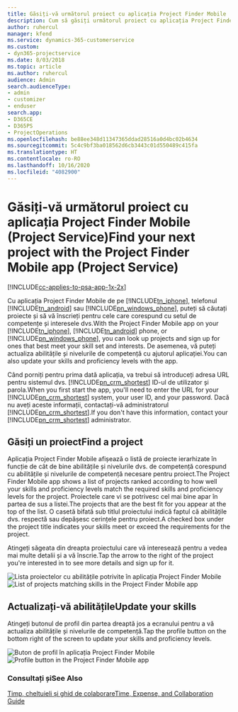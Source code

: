 ```yaml
---
title: Găsiți-vă următorul proiect cu aplicația Project Finder Mobile
description: Cum să găsiți următorul proiect cu aplicația Project Finder Mobile pentru Project Service
author: ruhercul
manager: kfend
ms.service: dynamics-365-customerservice
ms.custom:
- dyn365-projectservice
ms.date: 8/03/2018
ms.topic: article
ms.author: ruhercul
audience: Admin
search.audienceType:
- admin
- customizer
- enduser
search.app:
- D365CE
- D365PS
- ProjectOperations
ms.openlocfilehash: be88ee348d11347365ddad28516a0d4bc02b4634
ms.sourcegitcommit: 5c4c9bf3ba018562d6cb3443c01d550489c415fa
ms.translationtype: HT
ms.contentlocale: ro-RO
ms.lasthandoff: 10/16/2020
ms.locfileid: "4082900"
---
```

# <a name="find-your-next-project-with-the-project-finder-mobile-app-project-service"></a><span data-ttu-id="28cc8-103">Găsiți-vă următorul proiect cu aplicația Project Finder Mobile (Project Service)</span><span class="sxs-lookup"><span data-stu-id="28cc8-103">Find your next project with the Project Finder Mobile app (Project Service)</span></span>

[!INCLUDE[cc-applies-to-psa-app-1x-2x](../includes/cc-applies-to-psa-app-1x-2x.md)]

<span data-ttu-id="28cc8-104">Cu aplicația Project Finder Mobile de pe [!INCLUDE[tn_iphone](../includes/tn-iphone.md)], telefonul [!INCLUDE[tn_android](../includes/tn-android.md)] sau [!INCLUDE[pn_windows_phone](../includes/pn-windows-phone.md)], puteți să căutați proiecte și să vă înscrieți pentru cele care corespund cu setul de competențe și interesele dvs.</span><span class="sxs-lookup"><span data-stu-id="28cc8-104">With the Project Finder Mobile app on your [!INCLUDE[tn_iphone](../includes/tn-iphone.md)], [!INCLUDE[tn_android](../includes/tn-android.md)] phone, or [!INCLUDE[pn_windows_phone](../includes/pn-windows-phone.md)], you can look up projects and sign up for ones that best meet your skill set and interests.</span></span> <span data-ttu-id="28cc8-105">De asemenea, vă puteți actualiza abilitățile și nivelurile de competență cu ajutorul aplicației.</span><span class="sxs-lookup"><span data-stu-id="28cc8-105">You can also update your skills and proficiency levels with the app.</span></span>  
  
 <span data-ttu-id="28cc8-106">Când porniți pentru prima dată aplicația, va trebui să introduceți adresa URL pentru sistemul dvs. [!INCLUDE[pn_crm_shortest](../includes/pn-crm-shortest.md)] ID-ul de utilizator și parola.</span><span class="sxs-lookup"><span data-stu-id="28cc8-106">When you first start the app, you'll need to enter the URL for your [!INCLUDE[pn_crm_shortest](../includes/pn-crm-shortest.md)] system, your user ID, and your password.</span></span> <span data-ttu-id="28cc8-107">Dacă nu aveți aceste informații, contactați-vă administratorul [!INCLUDE[pn_crm_shortest](../includes/pn-crm-shortest.md)].</span><span class="sxs-lookup"><span data-stu-id="28cc8-107">If you don't have this information,  contact your [!INCLUDE[pn_crm_shortest](../includes/pn-crm-shortest.md)] administrator.</span></span>  
  
## <a name="find-a-project"></a><span data-ttu-id="28cc8-108">Găsiți un proiect</span><span class="sxs-lookup"><span data-stu-id="28cc8-108">Find a project</span></span>  
 <span data-ttu-id="28cc8-109">Aplicația Project Finder Mobile afișează o listă de proiecte ierarhizate în funcție de cât de bine abilitățile și nivelurile dvs. de competență corespund cu abilitățile și nivelurile de competență necesare pentru proiect.</span><span class="sxs-lookup"><span data-stu-id="28cc8-109">The Project Finder Mobile app shows a list of projects ranked according to how well your skills and proficiency levels match the required skills and proficiency levels for the project.</span></span> <span data-ttu-id="28cc8-110">Proiectele care vi se potrivesc cel mai bine apar în partea de sus a listei.</span><span class="sxs-lookup"><span data-stu-id="28cc8-110">The projects that are the best fit for you appear at the top of the list.</span></span> <span data-ttu-id="28cc8-111">O casetă bifată sub titlul proiectului indică faptul că abilitățile dvs. respectă sau depășesc cerințele pentru proiect.</span><span class="sxs-lookup"><span data-stu-id="28cc8-111">A checked box under the project title indicates your skills meet or exceed the requirements for the project.</span></span>  
  
 <span data-ttu-id="28cc8-112">Atingeți săgeata din dreapta proiectului care vă interesează pentru a vedea mai multe detalii și a vă înscrie.</span><span class="sxs-lookup"><span data-stu-id="28cc8-112">Tap the arrow to the right of the project you're interested in to see more details and sign up for it.</span></span>  
  
 <span data-ttu-id="28cc8-113">![Lista proiectelor cu abilitățile potrivite în aplicația Project Finder Mobile](../psa/media/project-service-project-finder-list.png "Lista proiectelor cu abilitățile potrivite în aplicația Project Finder Mobile")</span><span class="sxs-lookup"><span data-stu-id="28cc8-113">![List of projects matching skills in the Project Finder Mobile app](../psa/media/project-service-project-finder-list.png "List of projects matching skills in the Project Finder Mobile app")</span></span>  
  
## <a name="update-your-skills"></a><span data-ttu-id="28cc8-114">Actualizați-vă abilitățile</span><span class="sxs-lookup"><span data-stu-id="28cc8-114">Update your skills</span></span>  
 <span data-ttu-id="28cc8-115">Atingeți butonul de profil din partea dreaptă jos a ecranului pentru a vă actualiza abilitățile și nivelurile de competență.</span><span class="sxs-lookup"><span data-stu-id="28cc8-115">Tap the profile button on the bottom right of the screen to update your skills and proficiency levels.</span></span>  
  
 <span data-ttu-id="28cc8-116">![Buton de profil în aplicația Project Finder Mobile](../psa/media/project-service-project-finder-profile.png "Buton de profil în aplicația Project Finder Mobile")</span><span class="sxs-lookup"><span data-stu-id="28cc8-116">![Profile button in the Project Finder Mobile app](../psa/media/project-service-project-finder-profile.png "Profile button in the Project Finder Mobile app")</span></span>  
  
### <a name="see-also"></a><span data-ttu-id="28cc8-117">Consultați și</span><span class="sxs-lookup"><span data-stu-id="28cc8-117">See Also</span></span>  
 [<span data-ttu-id="28cc8-118">Timp, cheltuieli și ghid de colaborare</span><span class="sxs-lookup"><span data-stu-id="28cc8-118">Time, Expense, and Collaboration Guide</span></span>](../psa/time-expense-collaboration-guide.md)
